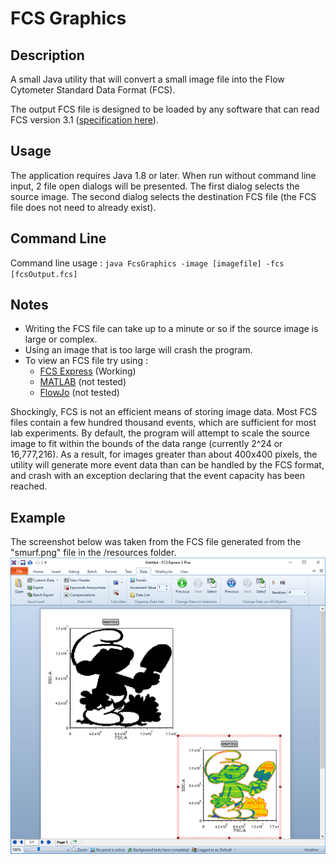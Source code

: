 # FCS Graphics

## Description
A small Java utility that will convert a small image file into the Flow Cytometer Standard Data Format (FCS). 

The output FCS file is designed to be loaded by any software that can read FCS version 3.1 ([specification here](http://isac-net.org/PDFS/90/9090600d-19be-460d-83fc-f8a8b004e0f9.pdf)).

## Usage
The application requires Java 1.8 or later.  When run without command line input, 2 file open dialogs will be presented. The first dialog selects the source image.  The second dialog selects the destination FCS file (the FCS file does not need to already exist).  

## Command Line
Command line usage : 
`java FcsGraphics -image [imagefile] -fcs [fcsOutput.fcs]`

## Notes
* Writing the FCS file can take up to a minute or so if the source image is large or complex.
* Using an image that is too large will crash the program.
* To view an FCS file try using :
  * [FCS Express](https://www.denovosoftware.com/site/reader.shtml) (Working)
  * [MATLAB](http://www.mathworks.com/matlabcentral/fileexchange/9608-fcs-data-reader) (not tested)
  * [FlowJo](http://www.flowjo.com/flowjo-free-trial/) (not tested)

Shockingly, FCS is not an efficient means of storing image data.  Most FCS files contain a few hundred thousand events, which are sufficient for most lab experiments.  By default, the program will attempt to scale the source image to fit within the bounds of the data range (currently 2^24 or 16,777,216).  As a result, for images greater than about 400x400 pixels, the utility will generate more event data than can be handled by the FCS format, and crash with an exception declaring that the event capacity has been reached.

## Example
The screenshot below was taken from the FCS file generated from the "smurf.png" file in the /resources folder.
![](/FcsGraphics/resources/smurf_thumb.png "Smurf Ice Cream")
